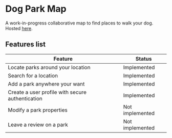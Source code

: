 # Dog Park Map

A work-in-progress collaborative map to find places to walk your dog.  
Hosted [here](https://dogparkmap.bwatelet.fr).

## Features list
| Feature | Status |
| --- | --- |
| Locate parks around your location | Implemented |
| Search for a location | Implemented |
| Add a park anywhere your want | Implemented |
| Create a user profile with secure authentication | Implemented |
| Modify a park properties | Not implemented |
| Leave a review on a park | Not implemented |
